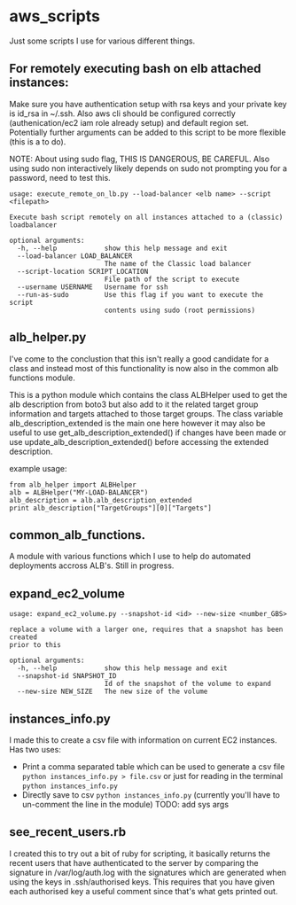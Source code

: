 # aws_scripts
Just some scripts I use for various different things.

## For remotely executing bash on elb attached instances: 

Make sure you have authentication setup with rsa keys and your private key is id_rsa in ~/.ssh. Also aws cli should be configured correctly (authenication/ec2 iam role already setup) and default region set. Potentially further arguments can be added to this script to be more flexible (this is a to do). 

NOTE: About using sudo flag, THIS IS DANGEROUS, BE CAREFUL. Also using sudo non interactively likely depends on sudo not prompting you for a password, need to test this.

```
usage: execute_remote_on_lb.py --load-balancer <elb name> --script <filepath>

Execute bash script remotely on all instances attached to a (classic)
loadbalancer

optional arguments:
  -h, --help            show this help message and exit
  --load-balancer LOAD_BALANCER
                        The name of the Classic load balancer
  --script-location SCRIPT_LOCATION
                        File path of the script to execute
  --username USERNAME   Username for ssh
  --run-as-sudo         Use this flag if you want to execute the script
                        contents using sudo (root permissions)
```

## alb_helper.py
I've come to the conclustion that this isn't really a good candidate for a class and instead most of this functionality is now also in the common alb functions module.

This is a python module which contains the class ALBHelper used to get the alb description from boto3 but also add to it the related target group information and targets attached to those target groups. The class variable alb_description_extended is the main one here however it may also be useful to use get_alb_description_extended() if changes have been made or use update_alb_description_extended() before accessing the extended description. 

example usage:
```
from alb_helper import ALBHelper
alb = ALBHelper("MY-LOAD-BALANCER")
alb_description = alb.alb_description_extended
print alb_description["TargetGroups"][0]["Targets"]
```

## common_alb_functions.
A module with various functions which I use to help do automated deployments accross ALB's. Still in progress.

## expand_ec2_volume
```
usage: expand_ec2_volume.py --snapshot-id <id> --new-size <number_GBS>

replace a volume with a larger one, requires that a snapshot has been created
prior to this

optional arguments:
  -h, --help            show this help message and exit
  --snapshot-id SNAPSHOT_ID
                        Id of the snapshot of the volume to expand
  --new-size NEW_SIZE   The new size of the volume
  ```
## instances_info.py

I made this to create a csv file with information on current EC2 instances.
Has two uses:
- Print a comma separated table which can be used to generate a csv file `python instances_info.py > file.csv`  or just for reading in the terminal `python instances_info.py`
- Directly save to csv `python instances_info.py` (currently you'll have to un-comment the line in the module) TODO: add sys args

## see_recent_users.rb

I created this to try out a bit of ruby for scripting, it basically returns the recent users that have authenticated to the server by comparing the signature in /var/log/auth.log with the signatures which are generated when using the keys in .ssh/authorised keys. This requires that you have given each authorised key a useful comment since that's what gets printed out. 
